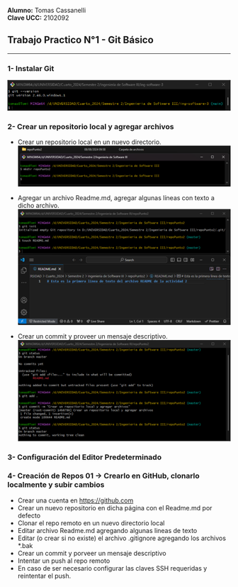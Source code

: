 **Alumno:** Tomas Cassanelli  
**Clave UCC:** 2102092

## Trabajo Practico N°1 - Git Básico
---

### 1- Instalar Git
![](Extras/image1.png)


### 2- Crear un repositorio local y agregar archivos
  - Crear un repositorio local en un nuevo directorio.
  ![](Extras/image2.png)

  - Agregar un archivo Readme.md, agregar algunas líneas con texto a dicho archivo.
  ![](Extras/image3.png)

  - Crear un commit y proveer un mensaje descriptivo.
  ![](Extras/image4.png)

### 3- Configuración del Editor Predeterminado

### 4- Creación de Repos 01 -> Crearlo en GitHub, clonarlo localmente y subir cambios
  - Crear una cuenta en https://github.com
  - Crear un nuevo repositorio en dicha página con el Readme.md por defecto
  - Clonar el repo remoto en un nuevo directorio local
  - Editar archivo Readme.md agregando algunas lineas de texto
  - Editar (o crear si no existe) el archivo .gitignore agregando los archivos *.bak
  - Crear un commit y porveer un mensaje descriptivo
  - Intentar un push al repo remoto
  - En caso de ser necesario configurar las claves SSH requeridas y reintentar el push.